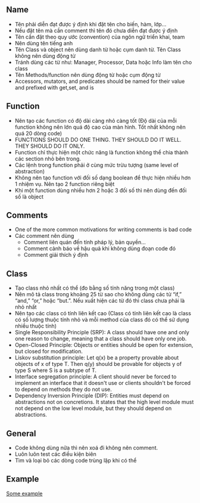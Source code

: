 ## Name
- Tên phải diễn đạt được ý định khi đặt tên cho biến, hàm, lớp…
- Nếu đặt tên mà cần comment thì tên đó chưa diễn đạt được ý định
- Tên cần đặt theo quy ước (convention) của ngôn ngữ triển khai, team
- Nên dùng tên tiếng anh
- Tên Class và object nên dùng danh từ hoặc cụm danh từ. Tên Class không nên dùng động từ
- Tránh dùng các từ như: Manager, Processor, Data hoặc Info làm tên cho class
- Tên Methods/function nên dùng động từ hoặc cụm động từ
- Accessors, mutators, and predicates should be named for their value and prefixed with get,set, and is 
## Function
- Nên tạo các function có độ dài càng nhỏ càng tốt (Độ dài của mỗi function không nên lớn quá độ cao của màn hình. Tốt nhất không nên quá 20 dòng code)
- FUNCTIONS SHOULD DO ONE THING. THEY SHOULD DO IT WELL. THEY SHOULD DO IT ONLY.
- Function chỉ thực hiện một chức năng là function không thể chia thành các section nhỏ bên trong.
- Các lệnh trong function phải ở cùng mức trừu tượng (same level of abstraction)
- Không nên tạo function với đối số dạng boolean để thực hiện nhiều hơn 1 nhiệm vụ. Nên tạo 2 function riêng biệt
- Khi một function dùng nhiều hơn 2 hoặc 3 đối số thì nên dùng đến đối số là object 
## Comments
- One of the more common motivations for writing comments is bad code
- Các comment nên dùng
  + Comment liên quán đến tính pháp lý, bản quyền...
  + Comment cảnh báo về hậu quả khi không dùng đoạn code đó
  + Comment giải thích ý định
## Class
- Tạo class nhỏ nhất có thể (đo bằng số tính năng trong một class)
- Nên mô tả class trong khoảng 25 từ sao cho không dùng các từ “if,” “and,” “or,” hoặc  “but.”. Nếu xuất hiện các từ đó thì class chưa phải là nhỏ nhất
- Nên tạo các class có tính liên kết cao (Class có tính liên kết cao là class có số lượng thuộc tính nhỏ và mỗi method của class đó có thể sử dụng nhiều thuộc tính)
- Single Responsibility Principle (SRP): A class should have one and only one reason to change, meaning that a class should have only one job.
- Open-Closed Principle: Objects or entities should be open for extension, but closed for modification.
- Liskov substitution principle: Let q(x) be a property provable about objects of x of type T. Then q(y) should be provable for objects y of type S where S is a subtype of T.
- Interface segregation principle: A client should never be forced to implement an interface that it doesn't use or clients shouldn't be forced to depend on methods they do not use.
- Dependency Inversion Principle (DIP): Entities must depend on abstractions not on concretions. It states that the high level module must not depend on the low level module, but they should depend on abstractions.
## General
- Code không dùng nữa thì nên xoá đi không nên comment.
- Luôn luôn test các điều kiện biên
- Tìm và loại bỏ các dòng code trùng lặp khi có thể
## Example
[Some example](https://drive.google.com/open?id=1pEuiVJ0yh7p2SRn8j85n4AtiSqmZdJodntfRbNFWvmg)
